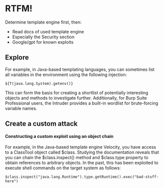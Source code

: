 # RTFM!
Determine template engine first, then:
* Read docs of used template engine
* Especially the Security section
* Google/gpt for known exploits

## Explore
For example, in Java-based templating languages, you can sometimes list all variables in the environment using the following injection:

```
${T(java.lang.System).getenv()}
```

This can form the basis for creating a shortlist of potentially interesting objects and methods to investigate further. Additionally, for Burp Suite Professional users, the Intruder provides a built-in wordlist for brute-forcing variable names.

## Create a custom attack
#### Constructing a custom exploit using an object chain
 For example, in the Java-based template engine Velocity, you have access to a ClassTool object called $class. Studying the documentation reveals that you can chain the $class.inspect() method and $class.type property to obtain references to arbitrary objects. In the past, this has been exploited to execute shell commands on the target system as follows:
```
$class.inspect("java.lang.Runtime").type.getRuntime().exec("bad-stuff-here")
```